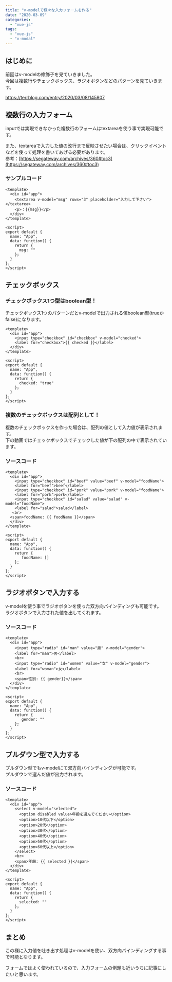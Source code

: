 ```yaml
---
title: "v-modelで様々な入力フォームを作る"
date: "2020-03-09"
categories: 
  - "vue-js"
tags: 
  - "vue-js"
  - "v-modal"
---
```


## はじめに

前回はv-modelの修飾子を見ていきました。  
今回は複数行やチェックボックス、ラジオボタンなどのパターンを見ていきます。

https://terrblog.com/entry/2020/03/08/145807

## 複数行の入力フォーム

inputでは実現できなかった複数行のフォームはtextareaを使う事で実現可能です。

また、textareaで入力した値の改行まで反映させたい場合は、クリックイベントなどを使って処理を書いてあげる必要があります。  
参考：[https://segateway.com/archives/360#toc3](https://segateway.com/archives/360#toc3)

### サンプルコード

```
<template>
  <div id="app">
    <textarea v-model="msg" rows="3" placeholder="入力して下さい"></textarea>
    <p>：{{msg}}</p>
  </div>
</template>

<script>
export default {
  name: "App",
  data: function() {
    return {
      msg: ""
    };
  }
};
</script>
```

## チェックボックス

### チェックボックス1つ型はboolean型！

チェックボックス1つのパターンだとv-modelで出力される値boolean型(trueかfalse)になります。

```
<template>
  <div id="app">
    <input type="checkbox" id="checkbox" v-model="checked">
    <label for="checkbox">{{ checked }}</label>
  </div>
</template>

<script>
export default {
  name: "App",
  data: function() {
    return {
      checked: "true"
    };
  }
};
</script>
```

### 複数のチェックボックスは配列として！

複数のチェックボックスを作った場合は、配列の値として入力値が表示されます。  
下の動画ではチェックボックスでチェックした値が下の配列の中で表示されています。

### ソースコード

```
<template>
  <div id="app">
    <input type="checkbox" id="beef" value="beef" v-model="foodName">
    <label for="beef">beef</label>
    <input type="checkbox" id="pork" value="pork" v-model="foodName">
    <label for="pork">pork</label>
    <input type="checkbox" id="salad" value="salad" v-model="foodName">
    <label for="salad">salad</label>
   <br>
  <span>foodName: {{ foodName }}</span>
  </div>
</template>

<script>
export default {
  name: "App",
  data: function() {
    return {
       foodName: []
    };
  }
};
</script>
```

## ラジオボタンで入力する

v-modelを使う事でラジオボタンを使った双方向バインディングも可能です。  
ラジオボタンで入力された値を出してくれます。

### ソースコード

```
<template>
  <div id="app">
    <input type="radio" id="man" value="男" v-model="gender">
    <label for="man">男</label>
    <br>
    <input type="radio" id="women" value="女" v-model="gender">
    <label for="woman">女</label>
    <br>
    <span>性別: {{ gender}}</span>
  </div>
</template>

<script>
export default {
  name: "App",
  data: function() {
    return {
       gender: ""
    };
  }
};
</script>
```

## プルダウン型で入力する

プルダウン型でもv-modelにて双方向バインディングが可能です。  
プルダウンで選んだ値が出力されます。

### ソースコード

```
<template>
  <div id="app">
    <select v-model="selected">
      <option disabled value>年齢を選んでください</option>
      <option>10代以下</option>
      <option>20代</option>
      <option>30代</option>
      <option>40代</option>
      <option>50代</option>
      <option>60代以上</option>
    </select>
    <br>
    <span>年齢: {{ selected }}</span>
  </div>
</template>

<script>
export default {
  name: "App",
  data: function() {
    return {
      selected: ""
    };
  }
};
</script>
```

## まとめ

この様に入力値を吐き出す処理はv-modelを使い、双方向バインディングする事で可能となります。

フォームではよく使われているので、入力フォームの例題も近いうちに記事にしたいと思います。
